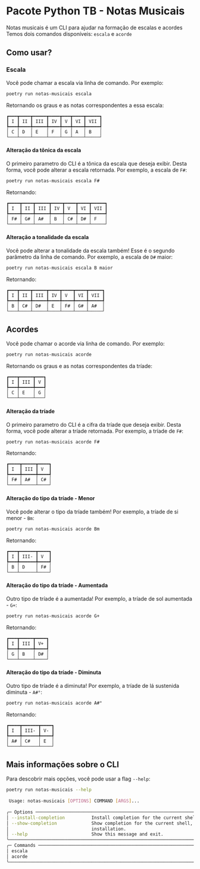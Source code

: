 <!-- ![logo do projeto](assets/logo.png){width="300" .classe-css} -->
# Pacote Python TB - Notas Musicais

Notas musicais é um CLI para ajudar na formação de escalas e acordes
Temos dois comandos disponíveis: `escala` e `acorde`

## Como usar?
### Escala
Você pode chamar a escala via linha de comando. Por exemplo:
```bash
poetry run notas-musicais escala
```
Retornando os graus e as notas correspondentes a essa escala:
```
┏━━━┳━━━━┳━━━━━┳━━━━┳━━━┳━━━━┳━━━━━┓
┃ I ┃ II ┃ III ┃ IV ┃ V ┃ VI ┃ VII ┃
┡━━━╇━━━━╇━━━━━╇━━━━╇━━━╇━━━━╇━━━━━┩
│ C │ D  │ E   │ F  │ G │ A  │ B   │
└───┴────┴─────┴────┴───┴────┴─────┘
```

#### Alteração da tônica da escala

O primeiro parametro do CLI é a tônica da escala que deseja exibir. Desta forma, você pode alterar a escala retornada. Por exemplo, a escala de `F#`:
```bash
poetry run notas-musicais escala F#
```
Retornando:
```
┏━━━━┳━━━━┳━━━━━┳━━━━┳━━━━┳━━━━┳━━━━━┓
┃ I  ┃ II ┃ III ┃ IV ┃ V  ┃ VI ┃ VII ┃
┡━━━━╇━━━━╇━━━━━╇━━━━╇━━━━╇━━━━╇━━━━━┩
│ F# │ G# │ A#  │ B  │ C# │ D# │ F   │
└────┴────┴─────┴────┴────┴────┴─────┘
```

#### Alteração a tonalidade da escala

Você pode alterar a tonalidade da escala também! Esse é o segundo parâmetro da linha de comando. Por exemplo, a escala de `D#` maior:
```bash
poetry run notas-musicais escala B maior
```
Retornando:
```
┏━━━┳━━━━┳━━━━━┳━━━━┳━━━━┳━━━━┳━━━━━┓
┃ I ┃ II ┃ III ┃ IV ┃ V  ┃ VI ┃ VII ┃
┡━━━╇━━━━╇━━━━━╇━━━━╇━━━━╇━━━━╇━━━━━┩
│ B │ C# │ D#  │ E  │ F# │ G# │ A#  │
└───┴────┴─────┴────┴────┴────┴─────┘
```

## Acordes
Você pode chamar o acorde via linha de comando. Por exemplo:
```bash
poetry run notas-musicais acorde
```
Retornando os graus e as notas correspondentes da tríade:
```
┏━━━┳━━━━━┳━━━┓
┃ I ┃ III ┃ V ┃
┡━━━╇━━━━━╇━━━┩
│ C │ E   │ G │
└───┴─────┴───┘
```

#### Alteração da tríade

O primeiro parametro do CLI é a cifra da tríade que deseja exibir. Desta forma, você pode alterar a tríade retornada. Por exemplo, a tríade de `F#`:
```bash
poetry run notas-musicais acorde F#
```
Retornando:
```
┏━━━━┳━━━━━┳━━━━┓
┃ I  ┃ III ┃ V  ┃
┡━━━━╇━━━━━╇━━━━┩
│ F# │ A#  │ C# │
└────┴─────┴────┘
```

#### Alteração do tipo da tríade - Menor

Você pode alterar o tipo da tríade também! Por exemplo, a tríade de si menor - `Bm`:
```bash
poetry run notas-musicais acorde Bm
```
Retornando:
```
┏━━━┳━━━━━━┳━━━━┓
┃ I ┃ III- ┃ V  ┃
┡━━━╇━━━━━━╇━━━━┩
│ B │ D    │ F# │
└───┴──────┴────┘
```

#### Alteração do tipo da tríade - Aumentada

Outro tipo de tríade é a aumentada! Por exemplo, a tríade de sol aumentada - `G+`:
```bash
poetry run notas-musicais acorde G+
```
Retornando:
```
┏━━━┳━━━━━┳━━━━┓
┃ I ┃ III ┃ V+ ┃
┡━━━╇━━━━━╇━━━━┩
│ G │ B   │ D# │
└───┴─────┴────┘
```

#### Alteração do tipo da tríade - Diminuta

Outro tipo de tríade é a diminuta! Por exemplo, a tríade de lá sustenida diminuta - `A#°`:
```bash
poetry run notas-musicais acorde A#°
```
Retornando:
```
┏━━━━┳━━━━━━┳━━━━┓
┃ I  ┃ III- ┃ V- ┃
┡━━━━╇━━━━━━╇━━━━┩
│ A# │ C#   │ E  │
└────┴──────┴────┘
```

## Mais informações sobre o CLI

Para descobrir mais opções, você pode usar a flag `--help`:
```bash
poetry run notas-musicais --help
                                                                                                                
 Usage: notas-musicais [OPTIONS] COMMAND [ARGS]...                                                              
                                                                                                                
╭─ Options ────────────────────────────────────────────────────────────────────────────────────────────────────╮
│ --install-completion          Install completion for the current shell.                                      │
│ --show-completion             Show completion for the current shell, to copy it or customize the             │
│                               installation.                                                                  │
│ --help                        Show this message and exit.                                                    │
╰──────────────────────────────────────────────────────────────────────────────────────────────────────────────╯
╭─ Commands ───────────────────────────────────────────────────────────────────────────────────────────────────╮
│ escala                                                                                                       │
│ acorde                                                                                                       │
╰──────────────────────────────────────────────────────────────────────────────────────────────────────────────╯

```
